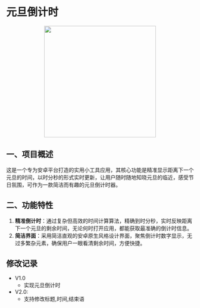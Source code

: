 # 元旦倒计时
<div align="center">
<img src="https://imgur.com/XvCeAhr.png" height=300>
</div>

## 一、项目概述

这是一个专为安卓平台打造的实用小工具应用，其核心功能是精准显示距离下一个元旦的时间，以时分秒的形式实时更新，让用户随时随地知晓元旦的临近，感受节日氛围，可作为一款简洁而有趣的元旦倒计时器。

## 二、功能特性

1. **精准倒计时**：通过复杂但高效的时间计算算法，精确到时分秒，实时反映距离下一个元旦的剩余时间，无论何时打开应用，都能获取最准确的倒计时信息。
2. **简洁界面**：采用简洁直观的安卓原生风格设计界面，聚焦倒计时数字显示，无过多繁杂元素，确保用户一眼看清剩余时间，方便快捷。

## 修改记录
- V1.0
    - 实现元旦倒计时
- V2.0:
    - 支持修改标题,时间,结束语